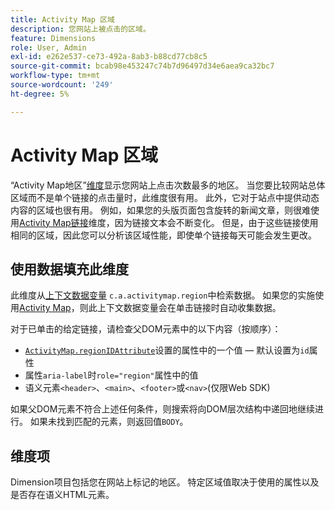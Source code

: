 ```yaml
---
title: Activity Map 区域
description: 您网站上被点击的区域。
feature: Dimensions
role: User, Admin
exl-id: e262e537-ce73-492a-8ab3-b88cd77cb8c5
source-git-commit: bcab98e453247c74b7d96497d34e6aea9ca32bc7
workflow-type: tm+mt
source-wordcount: '249'
ht-degree: 5%

---
```


# Activity Map 区域

“Activity Map地区”[维度](overview.md)显示您网站上点击次数最多的地区。 当您要比较网站总体区域而不是单个链接的点击量时，此维度很有用。 此外，它对于站点中提供动态内容的区域也很有用。 例如，如果您的头版页面包含旋转的新闻文章，则很难使用[Activity Map链接](activity-map-link.md)维度，因为链接文本会不断变化。 但是，由于这些链接使用相同的区域，因此您可以分析该区域性能，即使单个链接每天可能会发生更改。

## 使用数据填充此维度

此维度从[上下文数据变量](/help/implement/vars/page-vars/contextdata.md) `c.a.activitymap.region`中检索数据。 如果您的实施使用[Activity Map](/help/analyze/activity-map/overview.md)，则此上下文数据变量会在单击链接时自动收集数据。

对于已单击的给定链接，请检查父DOM元素中的以下内容（按顺序）：

* [`ActivityMap.regionIDAttribute`](/help/implement/vars/config-vars/activitymap-regionidattribute.md)设置的属性中的一个值 — 默认设置为`id`属性
* 属性`aria-label`时`role="region"`属性中的值
* 语义元素`<header>`、`<main>`、`<footer>`或`<nav>`(仅限Web SDK)

如果父DOM元素不符合上述任何条件，则搜索将向DOM层次结构中递回地继续进行。 如果未找到匹配的元素，则返回值`BODY`。

## 维度项

Dimension项目包括您在网站上标记的地区。 特定区域值取决于使用的属性以及是否存在语义HTML元素。
